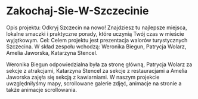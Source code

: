 # Zakochaj-Sie-W-Szczecinie
Opis projektu: Odkryj Szczecin na nowo! Znajdziesz tu najlepsze miejsca, lokalne smaczki i praktyczne porady, które uczynią Twój
czas w mieście wyjątkowym.
Cel: Celem projektu jest prezentacja walorów turystycznych Szczecina. 
W skład zespołu wchodzą: Weronika Biegun, Patrycja Wolarz, Amelia Jaworska, Katarzyna Stencel.

Weronika Biegun odpowiedzialna była za stronę główną, Patrycja Wolarz za sekcje z atrakcjami, Katarzyna Stencel za sekcje z restauracjami a Amelia Jaworska zajęła się sekcją z kawiarniami.
W naszym projekcie uwzględniłyśmy mapy, scrollowane galerie zdjęć, animacje na stronie a także animacje scrollowania.
